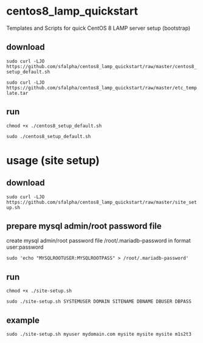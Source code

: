 # centos8_lamp_quickstart
Templates and Scripts for quick CentOS 8 LAMP server setup (bootstrap)

## download

`sudo curl -LJO https://github.com/sfalpha/centos8_lamp_quickstart/raw/master/centos8_setup_default.sh`

`sudo curl -LJO https://github.com/sfalpha/centos8_lamp_quickstart/raw/master/etc_template.tar`

## run

`chmod +x ./centos8_setup_default.sh`

`sudo ./centos8_setup_default.sh`

# usage (site setup)

## download

`sudo curl -LJO https://github.com/sfalpha/centos8_lamp_quickstart/raw/master/site_setup.sh`

## prepare mysql admin/root password file

create mysql admin/root password file /root/.mariadb-password in format user:password

`sudo 'echo "MYSQLROOTUSER:MYSQLROOTPASS" > /root/.mariadb-password'`

## run

`chmod +x ./site-setup.sh`

`sudo ./site-setup.sh SYSTEMUSER DOMAIN SITENAME DBNAME DBUSER DBPASS`

## example

`sudo ./site-setup.sh myuser mydomain.com mysite mysite mysite m1s2t3`
